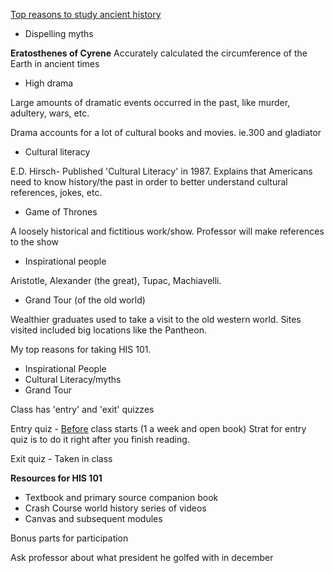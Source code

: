 <u>Top reasons to study ancient history</u>

- Dispelling myths

**Eratosthenes of Cyrene**
Accurately calculated the circumference of the Earth in ancient times

- High drama

Large amounts of dramatic events occurred in the past, like murder, adultery, wars, etc.

Drama accounts for a lot of cultural books and movies. ie.300 and gladiator

- Cultural literacy

E.D. Hirsch- Published 'Cultural Literacy' in 1987. Explains that Americans need to know history/the past in order to better understand cultural references, jokes, etc.

- Game of Thrones

A loosely historical and fictitious work/show. Professor will make references to the show

- Inspirational people

Aristotle, Alexander (the great), Tupac, Machiavelli.

- Grand Tour (of the old world)

Wealthier graduates used to take a visit to the old western world. Sites visited included big locations like the Pantheon. 

My top reasons for taking HIS 101. 
- Inspirational People
- Cultural Literacy/myths
- Grand Tour

Class has 'entry' and 'exit' quizzes

Entry quiz - <u>Before</u> class starts (1 a week and open book)
Strat for entry quiz is to do it right after you finish reading.

Exit quiz - Taken in class

**Resources for HIS 101**
- Textbook and primary source companion book
- Crash Course world history series of videos
- Canvas and subsequent modules

Bonus parts for participation

Ask professor about what president he golfed with in december

